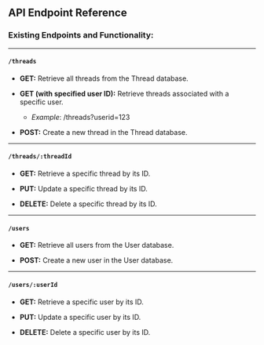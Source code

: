 ## API Endpoint Reference

### **Existing Endpoints and Functionality:**

---

#### **`/threads`**
- **GET:** Retrieve all threads from the Thread database.

- **GET (with specified user ID):** Retrieve threads associated with a specific user.
  - *Example*: /threads?userid=123

- **POST:** Create a new thread in the Thread database.

---

#### **`/threads/:threadId`**
- **GET:** Retrieve a specific thread by its ID.

- **PUT:** Update a specific thread by its ID.

- **DELETE:** Delete a specific thread by its ID.

---

#### **`/users`**
- **GET:** Retrieve all users from the User database.

- **POST:** Create a new user in the User database.
---

#### **`/users/:userId`**
- **GET:** Retrieve a specific user by its ID.

- **PUT:** Update a specific user by its ID.

- **DELETE:** Delete a specific user by its ID.

